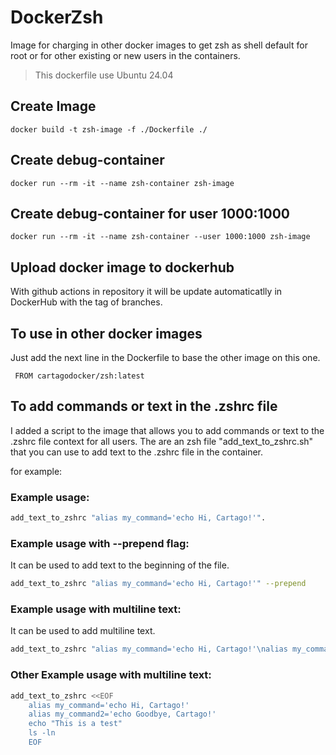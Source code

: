 # DockerZsh

Image for charging in other docker images to get zsh as shell default for root or for other existing or new users in the containers.

> This dockerfile use Ubuntu 24.04

## Create Image

``docker build -t zsh-image -f ./Dockerfile ./``

## Create debug-container

``docker run --rm -it --name zsh-container zsh-image``

## Create debug-container for user 1000:1000

``docker run --rm -it --name zsh-container --user 1000:1000 zsh-image``

## Upload docker image to dockerhub

With github actions in repository it will be update automaticatlly in DockerHub with the tag of branches.

## To use in other docker images

Just add the next line in the Dockerfile to base the other image on this one.

`` FROM cartagodocker/zsh:latest``

## To add commands or text in the .zshrc file

I added a script to the image that allows you to add commands or text to the .zshrc file context for all users.
The are an zsh file "add_text_to_zshrc.sh" that you can use to add text to the .zshrc file in the container.

for example:

### Example usage:

````zsh
add_text_to_zshrc "alias my_command='echo Hi, Cartago!'".
````

### Example usage with --prepend flag:

It can be used to add text to the beginning of the file.

````zsh
add_text_to_zshrc "alias my_command='echo Hi, Cartago!'" --prepend
````

### Example usage with multiline text:

It can be used to add multiline text.

````zsh
add_text_to_zshrc "alias my_command='echo Hi, Cartago!'\nalias my_command2='echo Hi, Cartago!'" --prepend
````

### Other Example usage with multiline text:

`````zsh
add_text_to_zshrc <<EOF
    alias my_command='echo Hi, Cartago!'
    alias my_command2='echo Goodbye, Cartago!'
    echo "This is a test"
    ls -ln
    EOF
